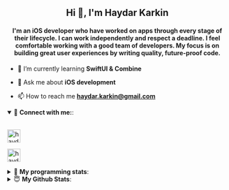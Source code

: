 <h2 align="center">Hi 👋, I'm Haydar Karkin</h2>
<h4 align="center">I'm an iOS developer who have worked on apps through every stage of their lifecycle. I can work independently and respect a deadline. I feel comfortable working with a good team of developers. My focus is on building great user experiences by writing quality, future-proof code.</h4>

- 🌱 I’m currently learning **SwiftUI & Combine**

- 💬 Ask me about **iOS development**

- 📫 How to reach me **haydar.karkin@gmail.com**

<details open> 
 <summary>🔗 <b>Connect with me:</b>: </summary>
<br>
<p align="left">
<a href="https://linkedin.com/in/haydar-karkin" target="blank"><img align="center" src="https://img.shields.io/badge/LinkedIn-0077B5?style=for-the-badge&logo=linkedin&logoColor=white" alt="haydar-karkin" height="30" /></a>
</p>

<p align="left"> <a href="https://twitter.com/haydarkarkin" target="blank"><img src="https://img.shields.io/twitter/follow/haydarkarkin?logo=twitter&style=for-the-badge" height="30" alt="haydarkarkin" /></a> </p>
</details>

<details> 
 <summary>🤖 <b>My programming stats</b>: </summary>
<br>
<!--START_SECTION:waka-->
**I'm a Night 🦉** 

```text
🌞 Morning    14 commits     █░░░░░░░░░░░░░░░░░░░░░░░░   5.09% 
🌆 Daytime    57 commits     █████░░░░░░░░░░░░░░░░░░░░   20.73% 
🌃 Evening    116 commits    ██████████░░░░░░░░░░░░░░░   42.18% 
🌙 Night      88 commits     ████████░░░░░░░░░░░░░░░░░   32.0%

```
📅 **I'm Most Productive on Sunday** 

```text
Monday       39 commits     ███░░░░░░░░░░░░░░░░░░░░░░   14.18% 
Tuesday      19 commits     █░░░░░░░░░░░░░░░░░░░░░░░░   6.91% 
Wednesday    35 commits     ███░░░░░░░░░░░░░░░░░░░░░░   12.73% 
Thursday     32 commits     ███░░░░░░░░░░░░░░░░░░░░░░   11.64% 
Friday       23 commits     ██░░░░░░░░░░░░░░░░░░░░░░░   8.36% 
Saturday     35 commits     ███░░░░░░░░░░░░░░░░░░░░░░   12.73% 
Sunday       92 commits     ████████░░░░░░░░░░░░░░░░░   33.45%

```


📊 **This Week I Spent My Time On** 

```text
💬 Programming Languages: 
No Activity Tracked This Week

```

**I Mostly Code in Swift** 

```text
Swift                    20 repos            ██████████████████░░░░░░░   74.07% 
Objective-C              3 repos             ██░░░░░░░░░░░░░░░░░░░░░░░   11.11% 
JavaScript               1 repo              █░░░░░░░░░░░░░░░░░░░░░░░░   3.7% 
HTML                     1 repo              █░░░░░░░░░░░░░░░░░░░░░░░░   3.7% 
Vue                      1 repo              █░░░░░░░░░░░░░░░░░░░░░░░░   3.7%

```



 Last Updated on 30/11/2021
<!--END_SECTION:waka-->
</details>


<details>
<summary>😇 <b>My Github Stats</b>: </summary>
<br>

<p>&nbsp;<img align="center" src="https://github-readme-stats.vercel.app/api?username=haydarkarkin&show_icons=true&locale=en&theme=dark" alt="haydarkarkin" /></p>

<p><img align="center" src="https://github-readme-streak-stats.herokuapp.com/?user=haydarkarkin&theme=dark" alt="haydarkarkin" /></p>
</details>
